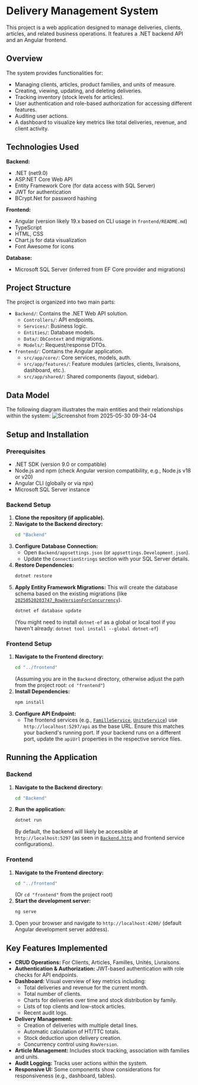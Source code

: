 # Delivery Management System

This project is a web application designed to manage deliveries, clients, articles, and related business operations. It features a .NET backend API and an Angular frontend.

## Overview

The system provides functionalities for:
*   Managing clients, articles, product families, and units of measure.
*   Creating, viewing, updating, and deleting deliveries.
*   Tracking inventory (stock levels for articles).
*   User authentication and role-based authorization for accessing different features.
*   Auditing user actions.
*   A dashboard to visualize key metrics like total deliveries, revenue, and client activity.

## Technologies Used

**Backend:**
*   .NET (net9.0)
*   ASP.NET Core Web API
*   Entity Framework Core (for data access with SQL Server)
*   JWT for authentication
*   BCrypt.Net for password hashing

**Frontend:**
*   Angular (version likely 19.x based on CLI usage in `frontend/README.md`)
*   TypeScript
*   HTML, CSS
*   Chart.js for data visualization
*   Font Awesome for icons

**Database:**
*   Microsoft SQL Server (inferred from EF Core provider and migrations)

## Project Structure

The project is organized into two main parts:

*   `Backend/`: Contains the .NET Web API solution.
    *   `Controllers/`: API endpoints.
    *   `Services/`: Business logic.
    *   `Entities/`: Database models.
    *   `Data/`: `DbContext` and migrations.
    *   `Models/`: Request/response DTOs.
*   `frontend/`: Contains the Angular application.
    *   `src/app/core/`: Core services, models, auth.
    *   `src/app/features/`: Feature modules (articles, clients, livraisons, dashboard, etc.).
    *   `src/app/shared/`: Shared components (layout, sidebar).
## Data Model

The following diagram illustrates the main entities and their relationships within the system:
![Screenshot from 2025-05-30 09-34-04](https://github.com/user-attachments/assets/020bf8a0-1995-4269-8851-458c937f166f)

## Setup and Installation

### Prerequisites

*   .NET SDK (version 9.0 or compatible)
*   Node.js and npm (check Angular version compatibility, e.g., Node.js v18 or v20)
*   Angular CLI (globally or via npx)
*   Microsoft SQL Server instance

### Backend Setup

1.  **Clone the repository (if applicable).**
2.  **Navigate to the Backend directory:**
    ```bash
    cd "Backend"
    ```
3.  **Configure Database Connection:**
    *   Open `Backend/appsettings.json` (or `appsettings.Development.json`).
    *   Update the `ConnectionStrings` section with your SQL Server details.
4.  **Restore Dependencies:**
    ```bash
    dotnet restore
    ```
5.  **Apply Entity Framework Migrations:**
    This will create the database schema based on the existing migrations (like [`20250520203747_RowVersionForConcurrency`](project/Backend/Migrations/20250520203747_RowVersionForConcurrency.cs)).
    ```bash
    dotnet ef database update
    ```
    (You might need to install `dotnet-ef` as a global or local tool if you haven't already: `dotnet tool install --global dotnet-ef`)

### Frontend Setup

1.  **Navigate to the Frontend directory:**
    ```bash
    cd "../frontend" 
    ```
    (Assuming you are in the `Backend` directory, otherwise adjust the path from the project root: `cd "frontend"`)
2.  **Install Dependencies:**
    ```bash
    npm install
    ```
3.  **Configure API Endpoint:**
    *   The frontend services (e.g., [`FamilleService`](project/frontend/src/app/features/familles/services/famille.service.ts), [`UniteService`](project/frontend/src/app/features/unites/services/unite.service.ts)) use `http://localhost:5297/api` as the base URL. Ensure this matches your backend's running port. If your backend runs on a different port, update the `apiUrl` properties in the respective service files.

## Running the Application

### Backend

1.  **Navigate to the Backend directory:**
    ```bash
    cd "Backend"
    ```
2.  **Run the application:**
    ```bash
    dotnet run
    ```
    By default, the backend will likely be accessible at `http://localhost:5297` (as seen in [`Backend.http`](project/Backend/Backend.http) and frontend service configurations).

### Frontend

1.  **Navigate to the Frontend directory:**
    ```bash
    cd "../frontend" 
    ```
    (Or `cd "frontend"` from the project root)
2.  **Start the development server:**
    ```bash
    ng serve
    ```
3.  Open your browser and navigate to `http://localhost:4200/` (default Angular development server address).

## Key Features Implemented

*   **CRUD Operations:** For Clients, Articles, Familles, Unités, Livraisons.
*   **Authentication & Authorization:** JWT-based authentication with role checks for API endpoints.
*   **Dashboard:** Visual overview of key metrics including:
    *   Total deliveries and revenue for the current month.
    *   Total number of clients.
    *   Charts for deliveries over time and stock distribution by family.
    *   Lists of top clients and low-stock articles.
    *   Recent audit logs.
*   **Delivery Management:**
    *   Creation of deliveries with multiple detail lines.
    *   Automatic calculation of HT/TTC totals.
    *   Stock deduction upon delivery creation.
    *   Concurrency control using `RowVersion`.
*   **Article Management:** Includes stock tracking, association with families and units.
*   **Audit Logging:** Tracks user actions within the system.
*   **Responsive UI:** Some components show considerations for responsiveness (e.g., dashboard, tables).
